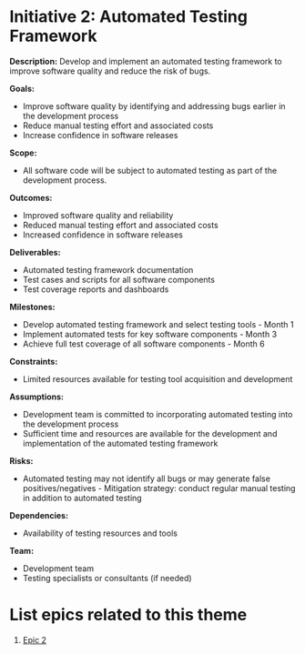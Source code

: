 # Initiative 2: Automated Testing Framework

**Description:** Develop and implement an automated testing framework to improve software quality and reduce the risk of bugs.

**Goals:**
- Improve software quality by identifying and addressing bugs earlier in the development process
- Reduce manual testing effort and associated costs
- Increase confidence in software releases

**Scope:**
- All software code will be subject to automated testing as part of the development process.

**Outcomes:**
- Improved software quality and reliability
- Reduced manual testing effort and associated costs
- Increased confidence in software releases

**Deliverables:**
- Automated testing framework documentation
- Test cases and scripts for all software components
- Test coverage reports and dashboards

**Milestones:**
- Develop automated testing framework and select testing tools - Month 1
- Implement automated tests for key software components - Month 3
- Achieve full test coverage of all software components - Month 6

**Constraints:**
- Limited resources available for testing tool acquisition and development

**Assumptions:**
- Development team is committed to incorporating automated testing into the development process
- Sufficient time and resources are available for the development and implementation of the automated testing framework

**Risks:**
- Automated testing may not identify all bugs or may generate false positives/negatives - Mitigation strategy: conduct regular manual testing in addition to automated testing

**Dependencies:**
- Availability of testing resources and tools

**Team:**
- Development team
- Testing specialists or consultants (if needed)

# List epics related to this theme
1. [Epic 2](epics/epic_auto_testing.md)